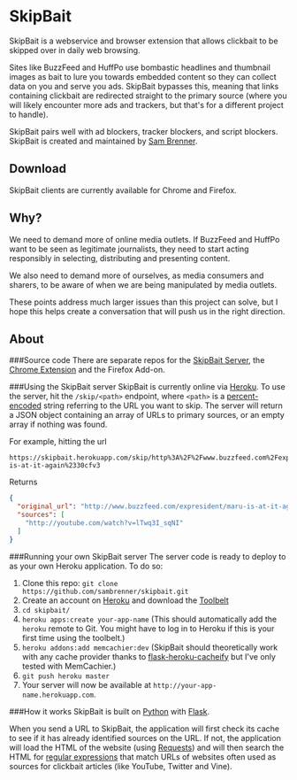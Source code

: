SkipBait
=========

SkipBait is a webservice and browser extension that allows clickbait to be skipped over in daily web browsing.

Sites like BuzzFeed and HuffPo use bombastic headlines and thumbnail images as bait to lure you towards embedded content so they can collect data on you and serve you ads. SkipBait bypasses this, meaning that links containing clickbait are redirected straight to the primary source (where you will likely encounter more ads and trackers, but that's for a different project to handle).

SkipBait pairs well with ad blockers, tracker blockers, and script blockers. SkipBait is created and maintained by [Sam Brenner](http://samjbrenner.com).

Download
---
SkipBait clients are currently available for Chrome and Firefox.

Why?
---
We need to demand more of online media outlets. If BuzzFeed and HuffPo want to be seen as legitimate journalists, they need to start acting responsibly in selecting, distributing and presenting content.

We also need to demand more of ourselves, as media consumers and sharers, to be aware of when we are being manipulated by media outlets.

These points address much larger issues than this project can solve, but I hope this helps create a conversation that will push us in the right direction.

About
---
###Source code
There are separate repos for the [SkipBait Server](https://github.com/sambrenner/skipbait), the [Chrome Extension](https://github.com/sambrenner/skipbait-chrome) and the Firefox Add-on.

###Using the SkipBait server
SkipBait is currently online via [Heroku](https://skipbait.herokuapp.com/). To use the server, hit the `/skip/<path>` endpoint, where `<path>` is a [percent-encoded](https://en.wikipedia.org/wiki/Percent-encoding) string referring to the URL you want to skip. The server will return a JSON object containing an array of URLs to primary sources, or an empty array if nothing was found.

For example, hitting the url

```
https://skipbait.herokuapp.com/skip/http%3A%2F%2Fwww.buzzfeed.com%2Fexpresident%2Fmaru-is-at-it-again%2330cfv3
```

Returns

```json
{
  "original_url": "http://www.buzzfeed.com/expresident/maru-is-at-it-again#30cfv3", 
  "sources": [
    "http://youtube.com/watch?v=lTwq3I_sqNI"
  ]
}
```

###Running your own SkipBait server
The server code is ready to deploy to as your own Heroku application. To do so:

1. Clone this repo: `git clone https://github.com/sambrenner/skipbait.git`
2. Create an account on [Heroku](http://heroku.com) and download the [Toolbelt](https://toolbelt.heroku.com/)
3. `cd skipbait/`
4. `heroku apps:create your-app-name` (This should automatically add the `heroku` remote to Git. You might have to log in to Heroku if this is your first time using the toolbelt.)
5. `heroku addons:add memcachier:dev` (SkipBait should theoretically work with any cache provider thanks to [flask-heroku-cacheify](https://github.com/rdegges/flask-heroku-cacheify) but I've only tested with MemCachier.)
6. `git push heroku master`
7. Your server will now be available at `http://your-app-name.herokuapp.com`.

###How it works
SkipBait is built on [Python](https://www.python.org/) with [Flask](http://flask.pocoo.org/).

When you send a URL to SkipBait, the application will first check its cache to see if it has already identified sources on the URL. If not, the application will load the HTML of the website (using [Requests](http://docs.python-requests.org/en/latest/)) and will then search the HTML for [regular expressions](https://en.wikipedia.org/wiki/Regular_expression) that match URLs of websites often used as sources for clickbait articles (like YouTube, Twitter and Vine).
